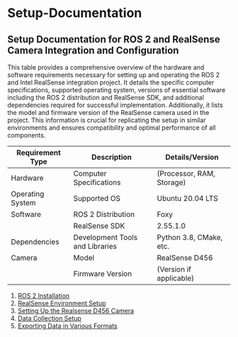 Setup-Documentation
======================

Setup Documentation for ROS 2 and RealSense Camera Integration and Configuration
-----------------------------------------------------------------------------------

This table provides a comprehensive overview of the hardware and software requirements necessary for setting up and operating the ROS 2 and Intel RealSense integration project. It details the specific computer specifications, supported operating system, versions of essential software including the ROS 2 distribution and RealSense SDK, and additional dependencies required for successful implementation. Additionally, it lists the model and firmware version of the RealSense camera used in the project. This information is crucial for replicating the setup in similar environments and ensures compatibility and optimal performance of all components.

| **Requirement Type** | **Description**                      | **Details/Version**   |
|----------------------|--------------------------------------|-----------------------|
| Hardware             | Computer Specifications              | (Processor, RAM, Storage) |
| Operating System     | Supported OS                         | Ubuntu 20.04 LTS      |
| Software             | ROS 2 Distribution                   | Foxy           |
|                      | RealSense SDK                        | 2.55.1.0              |
| Dependencies         | Development Tools and Libraries      | Python 3.8, CMake, etc. |
| Camera               | Model                                | RealSense D456        |
|                      | Firmware Version                     | (Version if applicable) |

1. [ROS 2 Installation](https://github.com/hasanshomar/Setup-Documentation/blob/main/1.%20ROS%202%20Installation.md)
2. [RealSense Environment Setup](https://github.com/hasanshomar/Setup-Documentation/blob/main/2.%20RealSense%20Environment%20Setup.md)
3. [Setting Up the Realsense D456 Camera](https://github.com/hasanshomar/Setup-Documentation/blob/main/3.%20Setting%20Up%20the%20RealSense%20D456%20Camera.md)
4. [Data Collection Setup](https://github.com/hasanshomar/Setup-Documentation/blob/main/4.%20Data%20Collection%20Setup.md)
5. [Exporting Data in Various Formats](https://github.com/hasanshomar/Setup-Documentation/blob/main/5.%20Exporting%20Data%20in%20Various%20Formats.md)

